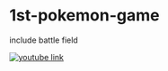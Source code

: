 # 1st-pokemon-game
include battle field

[![youtube link]([img]https://i.imgur.com/cPw9BTj.png)](https://youtu.be/tvwTLzRrv3A "youtube link")

